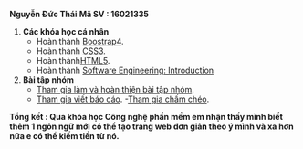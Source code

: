 ﻿**Nguyễn Đức Thái**
**Mã SV : 16021335**

1. **Các khóa học cá nhân**
	- Hoàn thành [Boostrap4](https://www.youtube.com/watch?v=a4dy_xMmTrQ&list=PLRtjMdoYXLf47brThg9-nTj8HSq8cQ0ND).
	- Hoàn thành [CSS3](https://thachpham.com/series/css-co-ban).
	- Hoàn thành[HTML5](https://thachpham.com/series/html-co-ban).
	- Hoàn thành [Software Engineering: Introduction](https://courses.edx.org/courses/course-v1:UBCx+SoftEng1x+1T2018/course/)
2. **Bài tập nhóm**
	- [Tham gia làm và hoàn thiện bài tập nhóm](https://github.com/truonganhhoang/INT2208-2-2018/tree/master/nhom-IOT).
	- [Tham gia viết báo cáo](https://docs.google.com/document/d/1NjtcLUNGw_2CcpJKR_oYhgXJo2IRi8SfS0IAQqXYNsA/edit?usp=sharing
).
	-[Tham gia chấm chéo](https://docs.google.com/document/d/1a4i_31R8WBUAnF91syr1FwBpKoAiTY6rEJt1xWjb74M/edit).

**Tổng kết : Qua khóa học Công nghệ phần mềm em nhận thấy mình biết thêm 1 ngôn ngữ mới có thể tạo  trang web đơn giản theo ý mình và xa hơn nữa e có thể kiếm tiền từ nó.**